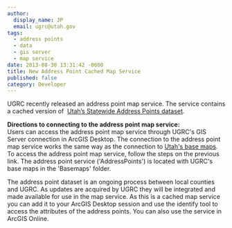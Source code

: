 ```yaml
---
author:
  display_name: JP
  email: ugrc@utah.gov
tags:
  - address points
  - data
  - gis server
  - map service
date: 2013-08-30 13:31:42 -0600
title: New Address Point Cached Map Service
published: false
category: Developer
---
```


<p><img alt="" src="deleted" class='inline-text-right' />UGRC recently released an address point map service. The service contains a cached version of &nbsp;<a href="/blog/2013-06-28-utah-gis-framework-data-for-800-please-alex">Utah&rsquo;s Statewide Address Points dataset</a>. </p>
<p><strong>Directions to connecting to the address point map service: </strong><br />
Users can access the address point map service through UGRC's GIS Server connection in ArcGIS Desktop. The connection to the address point map service works the same way as the connection to <a href="{% link discover/index.html %}">Utah's base maps</a>. To access the address point map service, follow the steps on the previous link. The address point service ('AddressPoints') is located with UGRC's base maps in the 'Basemaps' folder.</p>
<p>The address point dataset is an ongoing process between local counties and UGRC. As updates are acquired by UGRC they will be integrated and made available for use in the map service. As this is a cached map service you can add it to your ArcGIS Desktop session and use the identify tool to access the attributes of the address points.  You can also use the service in ArcGIS Online.</p>
